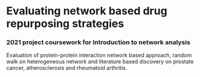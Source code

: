 # Evaluating network based drug repurposing strategies
### 2021 project coursework for Introduction to network analysis 
Evaluation of protein-protein interaction network based approach, random walk on heterogeneous network and literature based discovery on prostate cancer, atherosclerosis and rheumatoid arthritis.


